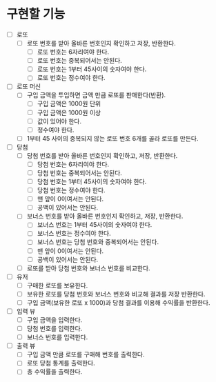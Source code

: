# 구현할 기능
- [ ] 로또
  - [ ] 로또 번호를 받아 올바른 번호인지 확인하고 저장, 반환한다.
    - [ ] 로또 번호는 6자리여야 한다.
    - [ ] 로또 번호는 중복되어서는 안된다.
    - [ ] 로또 번호는 1부터 45사이의 숫자여야 한다.
    - [ ] 로또 번호는 정수여야 한다. 
- [ ] 로또 머신
  - [ ] 구입 금액을 투입하면 금액 만큼 로또를 판매한다(반환).
    - [ ] 구입 금액은 1000원 단위
    - [ ] 구입 금액은 1000원 이상
    - [ ] 값이 있어야 한다.
    - [ ] 정수여야 한다.
  - [ ] 1부터 45 사이의 중복되지 않는 로또 번호 6개를 골라 로또를 만든다. 
- [ ] 당첨
  - [ ] 당첨 번호를 받아 올바른 번호인지 확인하고, 저장, 반환한다.
    - [ ] 당첨 번호는 6자리여야 한다.
    - [ ] 당첨 번호는 중복되어서는 안된다.
    - [ ] 당첨 번호는 1부터 45사이의 숫자여야 한다.
    - [ ] 당첨 번호는 정수여야 한다.
    - [ ] 맨 앞이 0이여서는 안된다.
    - [ ] 공백이 있어서는 안된다.
  - [ ] 보너스 번호를 받아 올바른 번호인지 확인하고, 저장, 반환한다.
    - [ ] 보너스 번호는 1부터 45사이의 숫자여야 한다.
    - [ ] 보너스 번호는 정수여야 한다.
    - [ ] 보너스 번호는 당첨 번호와 중복되어서는 안된다.
    - [ ] 맨 앞이 0이여서는 안된다.
    - [ ] 공백이 있어서는 안된다.
  - [ ] 로또를 받아 당첨 번호와 보너스 번호를 비교한다.
- [ ] 유저
   - [ ] 구매한 로또를 보유한다.
   - [ ] 보유한 로또를 당첨 번호와 보너스 번호와 비교해 결과를 저장 반환한다.
   - [ ] 구입 금액(보유한 로또 x 1000)과 당첨 결과를 이용해 수익률을 반환한다.

- [ ] 입력 뷰
  - [ ] 구입 금액을 입력한다.
  - [ ] 당첨 번호를 입력한다.
  - [ ] 보너스 번호를 입력한다.
- [ ] 출력 뷰
  - [ ] 구입 금액 만큼 로또를 구매해 번호를 출력한다.
  - [ ] 로또 당첨 통계를 출력한다.
  - [ ] 총 수익률을 출력한다.